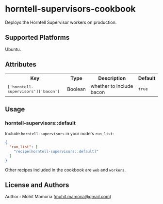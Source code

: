 # horntell-supervisors-cookbook

Deploys the Horntell Supervisor workers on production.

## Supported Platforms

Ubuntu.

## Attributes

<table>
  <tr>
    <th>Key</th>
    <th>Type</th>
    <th>Description</th>
    <th>Default</th>
  </tr>
  <tr>
    <td><tt>['horntell-supervisors']['bacon']</tt></td>
    <td>Boolean</td>
    <td>whether to include bacon</td>
    <td><tt>true</tt></td>
  </tr>
</table>

## Usage

### horntell-supervisors::default

Include `horntell-supervisors` in your node's `run_list`:

```json
{
  "run_list": [
    "recipe[horntell-supervisors::default]"
  ]
}
```

Other recipes included in the cookbook are `web` and `workers`.

## License and Authors

Author:: Mohit Mamoria (mohit.mamoria@gmail.com)
